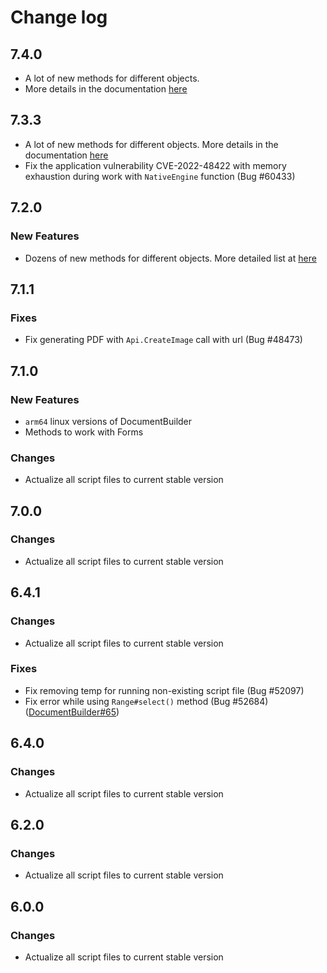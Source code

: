 # Change log

## 7.4.0

* A lot of new methods for different objects.
* More details in the documentation [here](https://api.onlyoffice.com/docbuilder/changelog#74)

## 7.3.3

* A lot of new methods for different objects.
  More details in the documentation [here](https://api.onlyoffice.com/docbuilder/changelog#73)
* Fix the application vulnerability CVE-2022-48422 with memory exhaustion
  during work with `NativeEngine` function (Bug #60433)

## 7.2.0

### New Features

* Dozens of new methods for different objects.
  More detailed list at [here](https://api.onlyoffice.com/docbuilder/changelog)

## 7.1.1

### Fixes

* Fix generating PDF with `Api.CreateImage` call with url (Bug #48473)

## 7.1.0

### New Features

* `arm64` linux versions of DocumentBuilder
* Methods to work with Forms

### Changes

* Actualize all script files to current stable version

## 7.0.0

### Changes

* Actualize all script files to current stable version

## 6.4.1

### Changes

* Actualize all script files to current stable version

### Fixes

* Fix removing temp for running non-existing script file (Bug #52097)
* Fix error while using `Range#select()` method (Bug #52684)([DocumentBuilder#65](https://github.com/ONLYOFFICE/DocumentBuilder/issues/65))

## 6.4.0

### Changes

* Actualize all script files to current stable version

## 6.2.0

### Changes

* Actualize all script files to current stable version

## 6.0.0

### Changes

* Actualize all script files to current stable version
